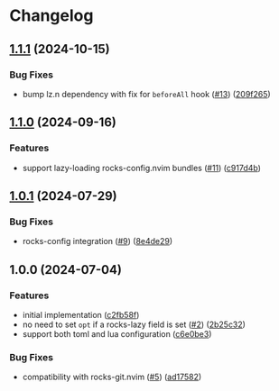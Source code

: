 # Changelog

## [1.1.1](https://github.com/nvim-neorocks/rocks-lazy.nvim/compare/v1.1.0...v1.1.1) (2024-10-15)


### Bug Fixes

* bump lz.n dependency with fix for `beforeAll` hook ([#13](https://github.com/nvim-neorocks/rocks-lazy.nvim/issues/13)) ([209f265](https://github.com/nvim-neorocks/rocks-lazy.nvim/commit/209f26526801527321dd98933676a1c83bb05694))

## [1.1.0](https://github.com/nvim-neorocks/rocks-lazy.nvim/compare/v1.0.1...v1.1.0) (2024-09-16)


### Features

* support lazy-loading rocks-config.nvim bundles ([#11](https://github.com/nvim-neorocks/rocks-lazy.nvim/issues/11)) ([c917d4b](https://github.com/nvim-neorocks/rocks-lazy.nvim/commit/c917d4bccfa315c18fffb05d1258f3825f2914eb))

## [1.0.1](https://github.com/nvim-neorocks/rocks-lazy.nvim/compare/v1.0.0...v1.0.1) (2024-07-29)


### Bug Fixes

* rocks-config integration ([#9](https://github.com/nvim-neorocks/rocks-lazy.nvim/issues/9)) ([8e4de29](https://github.com/nvim-neorocks/rocks-lazy.nvim/commit/8e4de29933e886a912cc8ef02060fa24d5e83503))

## 1.0.0 (2024-07-04)


### Features

* initial implementation ([c2fb58f](https://github.com/nvim-neorocks/rocks-lazy.nvim/commit/c2fb58fe7a18683edb750e20d9bb3e7992317ddb))
* no need to set `opt` if a rocks-lazy field is set ([#2](https://github.com/nvim-neorocks/rocks-lazy.nvim/issues/2)) ([2b25c32](https://github.com/nvim-neorocks/rocks-lazy.nvim/commit/2b25c32b6439ecb3a12f9ef3cb299d97d96c9db6))
* support both toml and lua configuration ([c6e0be3](https://github.com/nvim-neorocks/rocks-lazy.nvim/commit/c6e0be37f11f0847cc8f1716d5667668cbbcc792))


### Bug Fixes

* compatibility with rocks-git.nvim ([#5](https://github.com/nvim-neorocks/rocks-lazy.nvim/issues/5)) ([ad17582](https://github.com/nvim-neorocks/rocks-lazy.nvim/commit/ad175823af27345cde539e49d0b02dc348ee8c2e))
